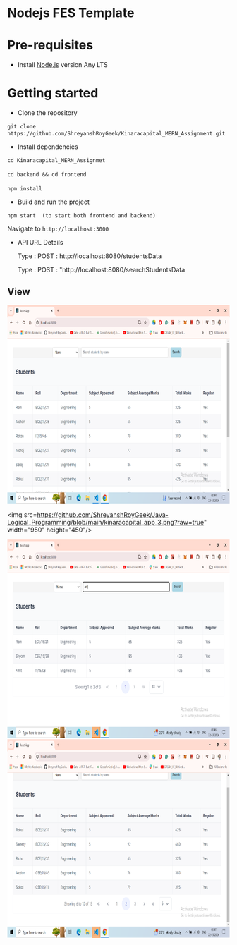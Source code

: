 # Nodejs FES Template



# Pre-requisites
- Install [Node.js](https://nodejs.org/en/) version Any LTS


# Getting started
- Clone the repository
```
git clone https://github.com/ShreyanshRoyGeek/Kinaracapital_MERN_Assignment.git

```
- Install dependencies
```
cd Kinaracapital_MERN_Assignmet

cd backend && cd frontend

npm install
```
- Build and run the project
```
npm start  (to start both frontend and backend)
```
  Navigate to `http://localhost:3000`

- API  URL Details

  Type : POST : http://localhost:8080/studentsData

  Type : POST : "http://localhost:8080/searchStudentsData



## View  


<img src="https://github.com/ShreyanshRoyGeek/Java-Logical_Programming/blob/main/kinaracaptial_app.1.png?raw=true" width="950" height="450"/>


<img src=https://github.com/ShreyanshRoyGeek/Java-Logical_Programming/blob/main/kinaracapital_app_3.png?raw=true" width="950" height="450"/>


<img src="https://github.com/ShreyanshRoyGeek/Java-Logical_Programming/blob/main/kinaracapital_app_4.png?raw=true" width="950" height="450"/>


<img src="https://github.com/ShreyanshRoyGeek/Java-Logical_Programming/blob/main/kinaracapital_app_5.png?raw=true" width="950" height="450"/>




